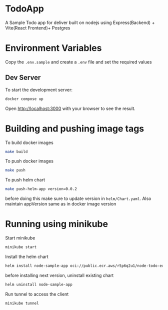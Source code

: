 # TodoApp

A Sample Todo app for deliver built on nodejs using Express(Backend) + Vite(React Frontend)+ Postgres

# Environment Variables

Copy the `.env.sample` and create a `.env` file and set the required values

## Dev Server

To start the development server:

```bash
docker compose up
```

Open [http://localhost:3000](http://localhost:3000) with your browser to see the result.

# Building and pushing image tags

To build docker images

```bash
make build
```

To push docker images

```bash
make push
```

To push helm chart

```bash
make push-helm-app version=0.0.2
```

before doing this make sure to update version in `helm/Chart.yaml`. Also maintain appVersion same as in docker image version

# Running using minikube

Start minikube

```bash
minikube start
```

Install the helm chart

```bash
helm install node-sample-app oci://public.ecr.aws/r5p6q2u1/node-todo-example-helm --version={VERSION}
```

before installing next version, uninstall existing chart

```bash
helm uninstall node-sample-app
```

Run tunnel to access the client

```bash
minikube tunnel
```
